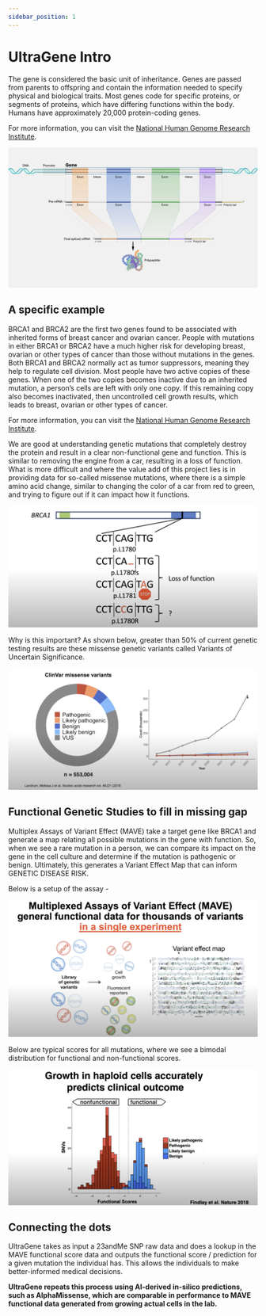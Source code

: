 ```yaml
---
sidebar_position: 1
---
```


# UltraGene Intro

The gene is considered the basic unit of inheritance. Genes are passed from parents to offspring and contain the information needed to specify physical and biological traits. Most genes code for specific proteins, or segments of proteins, which have differing functions within the body. Humans have approximately 20,000 protein-coding genes.  

For more information, you can visit the [National Human Genome Research Institute](https://www.genome.gov/genetics-glossary/Gene).

![Image](img/pic1.jpeg)


## **A specific example**

BRCA1 and BRCA2 are the first two genes found to be associated with inherited forms of breast cancer and ovarian cancer. People with mutations in either BRCA1 or BRCA2 have a much higher risk for developing breast, ovarian or other types of cancer than those without mutations in the genes. Both BRCA1 and BRCA2 normally act as tumor suppressors, meaning they help to regulate cell division. Most people have two active copies of these genes. When one of the two copies becomes inactive due to an inherited mutation, a person’s cells are left with only one copy. If this remaining copy also becomes inactivated, then uncontrolled cell growth results, which leads to breast, ovarian or other types of cancer.

For more information, you can visit the [National Human Genome Research Institute](https://www.genome.gov/genetics-glossary/BRCA1-BRCA2).

We are good at understanding genetic mutations that completely destroy the protein and result in a clear non-functional gene and function. This is similar to removing the engine from a car, resulting in a loss of function. What is more difficult and where the value add of this project lies is in providing data for so-called missense mutations, where there is a simple amino acid change, similar to changing the color of a car from red to green, and trying to figure out if it can impact how it functions.

![Image](img/pic2.png)


Why is this important? As shown below, greater than 50% of current genetic testing results are these missense genetic variants called Variants of Uncertain Significance. 

![Image](img/pic3.png)

## Functional Genetic Studies to fill in missing gap

Multiplex Assays of Variant Effect (MAVE) take a target gene like BRCA1 and generate a map relating all possible mutations in the gene with function. So, when we see a rare mutation in a person, we can compare its impact on the gene in the cell culture and determine if the mutation is pathogenic or benign. Ultimately, this generates a Variant Effect Map that can inform GENETIC DISEASE RISK.

Below is a setup of the assay - 

![Image](img/pic4.png)


Below are typical scores for all mutations, where we see a bimodal distribution for functional and non-functional scores. 


![Image](img/pic5.png)



## Connecting the dots 

UltraGene takes as input a 23andMe SNP raw data and does a lookup in the MAVE functional score data and outputs the functional score / prediction for a given mutation the individual has. This allows the individuals to make better-informed medical decisions. 


**UltraGene repeats this process using AI-derived in-silico predictions, such as AlphaMissense, which are comparable in performance to MAVE functional data generated from growing actual cells in the lab.** 


